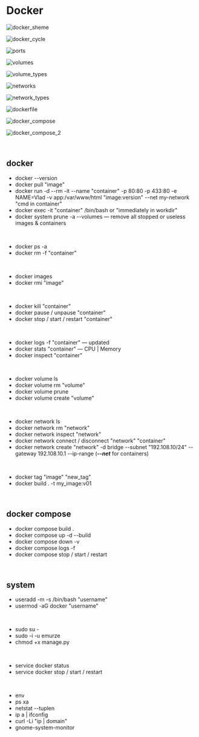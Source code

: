 # Docker

![docker_sheme](images/docker_container.png)

![docker_cycle](images/cycle.png)

![ports](images/ports.png)

![volumes](images/volumes.png)

![volume_types](images/volume_types.png)

![networks](images/networks.png)

![network_types](images/network_types.png)

![dockerfile](images/dockerfile.png)

![docker_compose](images/docker_compose.png)

![docker_compose_2](images/docker_compose_2.png)

<br>

## docker

* docker --version
* docker pull "image"
* docker run -d --rm -it --name "container" -p 80:80 -p 433:80 -e NAME=Vlad 
-v app:/var/www/html "image:version" --net my-network "cmd in container"
* docker exec -it "container" /bin/bash or "immediately in workdir"
* docker system prune -a --volumes — remove all stopped or useless images & containers

<br>

* docker ps -a
* docker rm -f "container"

<br>

* docker images
* docker rmi "image"

<br>

* docker kill "container"
* docker pause / unpause "container"
* docker stop / start / restart "container"

<br>

* docker logs -f "container" — updated
* docker stats "container" — CPU | Memory
* docker inspect "container"

<br>

* docker volume ls
* docker volume rm "volume"
* docker volume prune
* docker volume create "volume"

<br>

* docker network ls
* docker network rm "network"
* docker network inspect "network"
* docker network connect / disconnect "network" "container"
* docker network create "network" -d bridge 
--subnet "192.108.10/24" --gateway 192.108.10.1 --ip-range
(***--net*** for containers)

<br>

* docker tag "image" "new_tag"
* docker build . -t my_image:v01

<br>

## docker compose

* docker compose build .
* docker compose up -d --build 
* docker compose down -v
* docker compose logs -f
* docker compose stop / start / restart

<br>

## system

* useradd -m -s /bin/bash "username"
* usermod -aG docker "username"

<br>

* sudo su -
* sudo -i -u emurze
* chmod +x manage.py

<br>

* service docker status
* service docker stop / start / restart

<br>

* env
* ps xa
* netstat --tuplen
* ip a | ifconfig
* curl -Li "ip | domain"
* gnome-system-monitor
